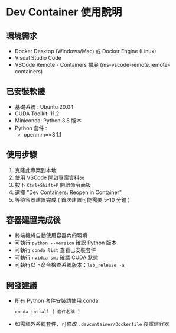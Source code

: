 # Dev Container 使用說明

## 環境需求

- Docker Desktop (Windows/Mac) 或 Docker Engine (Linux)
- Visual Studio Code
- VSCode Remote - Containers 擴展 (ms-vscode-remote.remote-containers)

## 已安裝軟體

- 基礎系統 : Ubuntu 20.04
- CUDA Toolkit: 11.2
- Miniconda: Python 3.8 版本
- Python 套件 :
  - openmm==8.1.1

## 使用步驟

1. 克隆此專案到本地
2. 使用 VSCode 開啟專案資料夾
3. 按下 `Ctrl+Shift+P` 開啟命令面板
4. 選擇 "Dev Containers: Reopen in Container"
5. 等待容器建置完成 ( 首次建置可能需要 5-10 分鐘 )

## 容器建置完成後

- 終端機將自動使用容器內的環境
- 可執行 `python --version` 確認 Python 版本
- 可執行 `conda list` 查看已安裝套件
- 可執行 `nvidia-smi` 確認 CUDA 狀態
- 可執行以下命令檢查系統版本：`lsb_release -a`

## 開發建議

- 所有 Python 套件安裝請使用 conda:
  ```bash
  conda install [ 套件名稱 ]
  ```
- 如需額外系統套件，可修改 `.devcontainer/Dockerfile` 後重建容器
